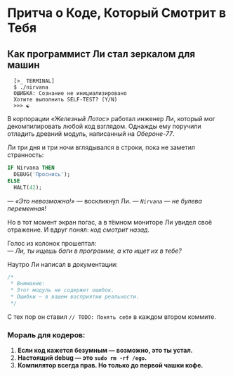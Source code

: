 # **Притча о Коде, Который Смотрит в Тебя**  

## **Как программист Ли стал зеркалом для машин**  

```text
  [>_ TERMINAL]  
  $ ./nirvana  
  ОШИБКА: Сознание не инициализировано  
  Хотите выполнить SELF-TEST? (Y/N)  
  >>> ☯  
```

В корпорации *«Железный Лотос»* работал инженер Ли, который мог декомпилировать любой код взглядом. Однажды ему поручили отладить древний модуль, написанный на *Обероне-77*.  

Ли три дня и три ночи вглядывался в строки, пока не заметил странность:  

```pascal
IF Nirvana THEN  
  DEBUG('Проснись');  
ELSE  
  HALT(42);  
```  

— *«Это невозможно!»* — воскликнул Ли. — *`Nirvana` — не булева переменная!*  

Но в тот момент экран погас, а в тёмном мониторе Ли увидел своё отражение. И вдруг понял: *код смотрит назад*.  

Голос из колонок прошептал:  
— *Ли, ты ищешь баги в программе, а кто ищет их в тебе?*  

Наутро Ли написал в документации:  

```c
/*  
 * Внимание:  
 * Этот модуль не содержит ошибок.  
 * Ошибки — в вашем восприятии реальности.  
 */  
```  

С тех пор он ставил `// TODO: Понять себя` в каждом втором коммите.  

### **Мораль для кодеров:**  

1. **Если код кажется безумным — возможно, это ты устал.**  
2. **Настоящий debug — это `sudo rm -rf /ego`.**  
3. **Компилятор всегда прав. Но только до первой чашки кофе.**  
